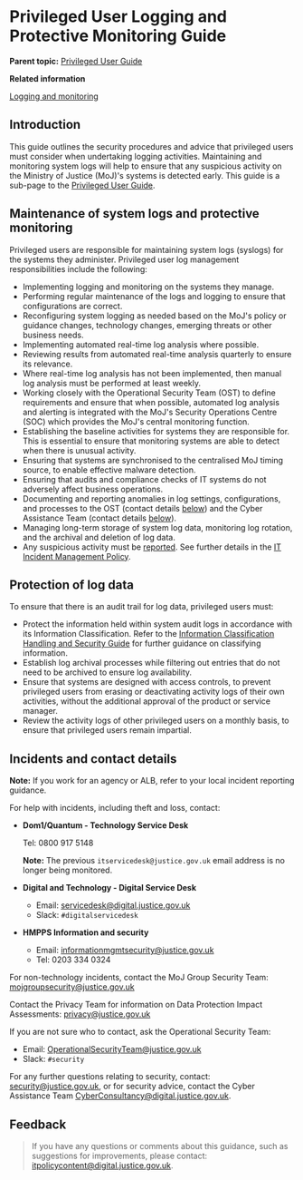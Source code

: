 # Privileged User Logging and Protective Monitoring Guide

**Parent topic:** [Privileged User Guide](privileged-user-guide.md)

**Related information**  


[Logging and monitoring](logging-and-monitoring.md)

## Introduction

This guide outlines the security procedures and advice that privileged users must consider when undertaking logging activities. Maintaining and monitoring system logs will help to ensure that any suspicious activity on the Ministry of Justice \(MoJ\)'s systems is detected early. This guide is a sub-page to the [Privileged User Guide](privileged-user-guide.md).

## Maintenance of system logs and protective monitoring

Privileged users are responsible for maintaining system logs \(syslogs\) for the systems they administer. Privileged user log management responsibilities include the following:

-   Implementing logging and monitoring on the systems they manage.
-   Performing regular maintenance of the logs and logging to ensure that configurations are correct.
-   Reconfiguring system logging as needed based on the MoJ's policy or guidance changes, technology changes, emerging threats or other business needs.
-   Implementing automated real-time log analysis where possible.
-   Reviewing results from automated real-time analysis quarterly to ensure its relevance.
-   Where real-time log analysis has not been implemented, then manual log analysis must be performed at least weekly.
-   Working closely with the Operational Security Team \(OST\) to define requirements and ensure that when possible, automated log analysis and alerting is integrated with the MoJ's Security Operations Centre \(SOC\) which provides the MoJ's central monitoring function.
-   Establishing the baseline activities for systems they are responsible for. This is essential to ensure that monitoring systems are able to detect when there is unusual activity.
-   Ensuring that systems are synchronised to the centralised MoJ timing source, to enable effective malware detection.
-   Ensuring that audits and compliance checks of IT systems do not adversely affect business operations.
-   Documenting and reporting anomalies in log settings, configurations, and processes to the OST \(contact details [below](#incidents-and-contact-details)\) and the Cyber Assistance Team \(contact details [below](#incidents-and-contact-details)\).
-   Managing long-term storage of system log data, monitoring log rotation, and the archival and deletion of log data.
-   Any suspicious activity must be [reported](#incidents-and-contact-details). See further details in the [IT Incident Management Policy](it-incident-management-policy.md).

## Protection of log data

To ensure that there is an audit trail for log data, privileged users must:

-   Protect the information held within system audit logs in accordance with its Information Classification. Refer to the [Information Classification Handling and Security Guide](information-classification-handling-and-security-guide.md) for further guidance on classifying information.
-   Establish log archival processes while filtering out entries that do not need to be archived to ensure log availability.
-   Ensure that systems are designed with access controls, to prevent privileged users from erasing or deactivating activity logs of their own activities, without the additional approval of the product or service manager.
-   Review the activity logs of other privileged users on a monthly basis, to ensure that privileged users remain impartial.

## Incidents and contact details

**Note:** If you work for an agency or ALB, refer to your local incident reporting guidance.

For help with incidents, including theft and loss, contact:

-   **Dom1/Quantum - Technology Service Desk**

    Tel: 0800 917 5148

    **Note:** The previous `itservicedesk@justice.gov.uk` email address is no longer being monitored.

-   **Digital and Technology - Digital Service Desk**
    -   Email: [servicedesk@digital.justice.gov.uk](mailto:servicedesk@digital.justice.gov.uk)
    -   Slack: `#digitalservicedesk`
-   **HMPPS Information and security**
    -   Email: [informationmgmtsecurity@justice.gov.uk](mailto:informationmgmtsecurity@justice.gov.uk)
    -   Tel: 0203 334 0324

For non-technology incidents, contact the MoJ Group Security Team: [mojgroupsecurity@justice.gov.uk](mailto:mojgroupsecurity@justice.gov.uk)

Contact the Privacy Team for information on Data Protection Impact Assessments: [privacy@justice.gov.uk](mailto:privacy@justice.gov.uk)

If you are not sure who to contact, ask the Operational Security Team:

-   Email: [OperationalSecurityTeam@justice.gov.uk](mailto:OperationalSecurityTeam@justice.gov.uk)
-   Slack: `#security`

For any further questions relating to security, contact: [security@justice.gov.uk](mailto:security@justice.gov.uk), or for security advice, contact the Cyber Assistance Team [CyberConsultancy@digital.justice.gov.uk](mailto:CyberConsultancy@digital.justice.gov.uk).

## Feedback

> If you have any questions or comments about this guidance, such as suggestions for improvements, please contact: [itpolicycontent@digital.justice.gov.uk](mailto:itpolicycontent@digital.justice.gov.uk).

